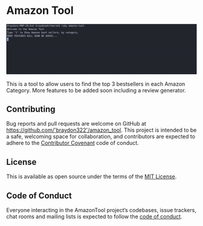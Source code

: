 # Amazon Tool

![alt text](cli.gif)

This is a tool to allow users to find the top 3 bestsellers in each Amazon Category.
More features to be added soon including a review generator.

## Contributing

Bug reports and pull requests are welcome on GitHub at https://github.com/'braydon322'/amazon_tool. This project is intended to be a safe, welcoming space for collaboration, and contributors are expected to adhere to the [Contributor Covenant](http://contributor-covenant.org) code of conduct.

## License

This is available as open source under the terms of the [MIT License](http://opensource.org/licenses/MIT).

## Code of Conduct

Everyone interacting in the AmazonTool project’s codebases, issue trackers, chat rooms and mailing lists is expected to follow the [code of conduct](https://github.com/'braydon322'/amazon_tool/blob/master/CODE_OF_CONDUCT.md).
